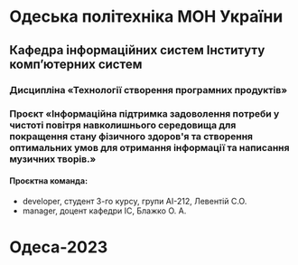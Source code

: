 # Одеська політехніка МОН України
## Кафедра інформаційних систем Інституту комп’ютерних систем
### Дисципліна «Технології створення програмних продуктів»
### Проєкт «Інформаційна підтримка задоволення потреби у чистоті повітря навколишнього середовища для покращення стану фізичного здоров'я та створення оптимальних умов для отримання інформації та написання музичних творів.»
#### Проєктна команда:
  -  developer, студент 3-го курсу, групи АІ-212, Левентій С.О.
  -  manager, доцент кафедри ІС, Блажко О. А.
# Одеса-2023
